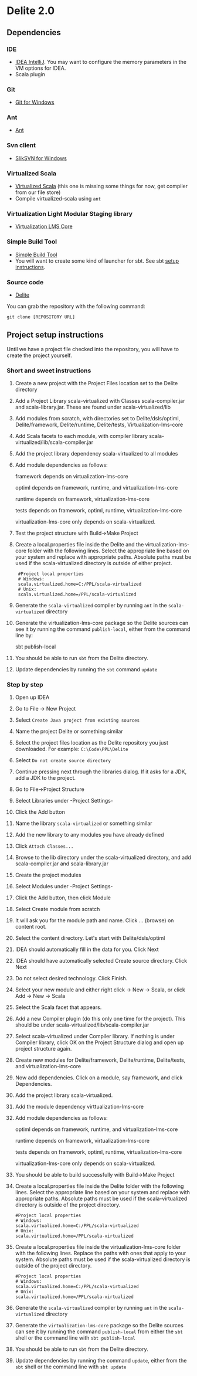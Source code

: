 Delite 2.0
==========

Dependencies
------------

### IDE
* [IDEA IntelliJ](http://www.jetbrains.com/idea/download/). You may want to configure the memory parameters in the VM options for IDEA.
* Scala plugin

### Git
* [Git for Windows](http://code.google.com/p/msysgit/)

### Ant
* [Ant](http://ant.apache.org/)

### Svn client
* [SlikSVN for Windows](http://www.sliksvn.com/en/download)

### Virtualized Scala
* [Virtualized Scala](http://github.com/TiarkRompf/scala-virtualized)
(this one is missing some things for now, get compiler from our file store)
* Compile virtualized-scala using `ant`

### Virtualization Light Modular Staging library
* [Virtualization LMS Core](http://github.com/TiarkRompf/virtualization-lms-core)

### Simple Build Tool
* [Simple Build Tool](http://code.google.com/p/simple-build-tool/)
* You will want to create some kind of launcher for sbt. See sbt [setup instructions](http://code.google.com/p/simple-build-tool/wiki/Setup).

### Source code
* [Delite](http://github.com/stanford-ppl/Delite)

You can grab the repository with the following command:

`git clone [REPOSITORY URL]`

Project setup instructions
--------------------------

Until we have a project file checked into the repository, you will have to create the project yourself.

### Short and sweet instructions

1. Create a new project with the Project Files location set to the Delite directory
2. Add a Project Library scala-virtualized with Classes scala-compiler.jar and scala-library.jar. These are found under scala-virtualized/lib
3. Add modules from scratch, with directories set to Delite/dsls/optiml, Delite/framework, Delite/runtime, Delite/tests, Virtualization-lms-core
4. Add Scala facets to each module, with compiler library scala-virtualized/lib/scala-compiler.jar
5. Add the project library dependency scala-virtualized to all modules
6. Add module dependencies as follows:

    framework depends on virtualization-lms-core

    optiml depends on framework, runtime, and virtualization-lms-core

    runtime depends on framework, virtualization-lms-core

    tests depends on framework, optiml, runtime, virtualization-lms-core

    virtualization-lms-core only depends on scala-virtualized.
            
7. Test the project structure with Build->Make Project

8. Create a local.properties file inside the Delite and the virtualization-lms-core folder with the following lines. Select the appropriate line based on your system and replace with appropriate paths. Absolute paths must be used if the scala-virtualized directory is outside of either project.

        #Project local properties
        # Windows:
        scala.virtualized.home=C:/PPL/scala-virtualized
        # Unix:
        scala.virtualized.home=/PPL/scala-virtualized

9. Generate the `scala-virtualized` compiler by running `ant` in the `scala-virtualized` directory

10. Generate the virtualization-lms-core package so the Delite sources can see it by running the command `publish-local`, either from the command line by:

    sbt publish-local

11. You should be able to run `sbt` from the Delite directory.

12. Update dependencies by running the `sbt` command `update`

### Step by step

1. Open up IDEA
2. Go to File -> New Project
3. Select `Create Java project from existing sources`

4. Name the project Delite or something similar
5. Select the project files location as the Delite repository you just downloaded. For example: `C:\Code\PPL\Delite`

6. Select `Do not create source directory`

7. Continue pressing next through the libraries dialog. If it asks for a JDK, add a JDK to the project.

8. Go to File->Project Structure
9. Select Libraries under -Project Settings-
10. Click the Add button
11. Name the library `scala-virtualized` or something similar
12. Add the new library to any modules you have already defined
13. Click `Attach Classes...`
14. Browse to the lib directory under the scala-virtualized directory, and add scala-compiler.jar and scala-library.jar

15. Create the project modules
16. Select Modules under -Project Settings-
17. Click the Add button, then click Module
18. Select Create module from scratch
19. It will ask you for the module path and name. Click ... (browse) on content root.
20. Select the content directory. Let's start with Delite/dsls/optiml
21. IDEA should automatically fill in the data for you. Click Next
22. IDEA should have automatically selected Create source directory. Click Next
23. Do not select desired technology. Click Finish.

24. Select your new module and either right click -> New -> Scala, or click Add -> New -> Scala
25. Select the Scala facet that appears.
26. Add a new Compiler plugin (do this only one time for the project). This should be under scala-virtualized/lib/scala-compiler.jar
27. Select scala-virtualized under Compiler library. If nothing is under Compiler library, click OK on the Project Structure dialog and open up project structure again.

28. Create new modules for Delite/framework, Delite/runtime, Delite/tests, and virtualization-lms-core

29. Now add dependencies. Click on a module, say framework, and click Dependencies.
30. Add the project library scala-virtualized.
31. Add the module dependency virttualization-lms-core
32. Add module dependencies as follows:

    optiml depends on framework, runtime, and virtualization-lms-core

    runtime depends on framework, virtualization-lms-core

    tests depends on framework, optiml, runtime, virtualization-lms-core

    virtualization-lms-core only depends on scala-virtualized.

33. You should be able to build successfully with Build->Make Project
    
34. Create a local.properties file inside the Delite folder with the following lines. Select the appropriate line based on your system and replace with appropriate paths. Absolute paths must be used if the scala-virtualized directory is outside of the project directory.

        #Project local properties
        # Windows:
        scala.virtualized.home=C:/PPL/scala-virtualized
        # Unix:
        scala.virtualized.home=/PPL/scala-virtualized
    
35. Create a local.properties file inside the virtualization-lms-core folder with the following lines. Replace the paths with ones that apply to your system. Absolute paths must be used if the scala-virtualized directory is outside of the project directory.

        #Project local properties
        # Windows:
        scala.virtualized.home=C:/PPL/scala-virtualized
        # Unix:
        scala.virtualized.home=/PPL/scala-virtualized

37. Generate the `scala-virtualized` compiler by running `ant` in the `scala-virtualized` directory

38. Generate the `virtualization-lms-core` package so the Delite sources can see it by running the command `publish-local` from either the `sbt` shell or the command line with `sbt publish-local`

39. You should be able to run `sbt` from the Delite directory.

40. Update dependencies by running the command `update`, either from the `sbt` shell or the command line with `sbt update`
